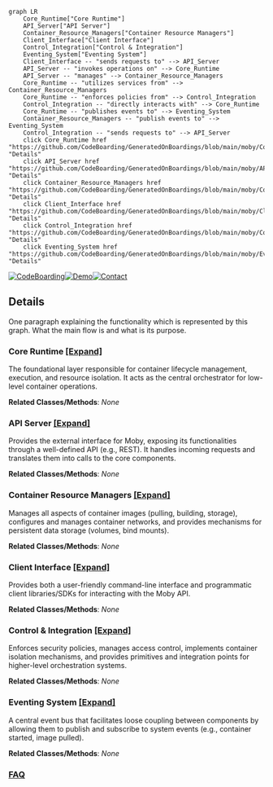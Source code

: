 ```mermaid
graph LR
    Core_Runtime["Core Runtime"]
    API_Server["API Server"]
    Container_Resource_Managers["Container Resource Managers"]
    Client_Interface["Client Interface"]
    Control_Integration["Control & Integration"]
    Eventing_System["Eventing System"]
    Client_Interface -- "sends requests to" --> API_Server
    API_Server -- "invokes operations on" --> Core_Runtime
    API_Server -- "manages" --> Container_Resource_Managers
    Core_Runtime -- "utilizes services from" --> Container_Resource_Managers
    Core_Runtime -- "enforces policies from" --> Control_Integration
    Control_Integration -- "directly interacts with" --> Core_Runtime
    Core_Runtime -- "publishes events to" --> Eventing_System
    Container_Resource_Managers -- "publish events to" --> Eventing_System
    Control_Integration -- "sends requests to" --> API_Server
    click Core_Runtime href "https://github.com/CodeBoarding/GeneratedOnBoardings/blob/main/moby/Core_Runtime.md" "Details"
    click API_Server href "https://github.com/CodeBoarding/GeneratedOnBoardings/blob/main/moby/API_Server.md" "Details"
    click Container_Resource_Managers href "https://github.com/CodeBoarding/GeneratedOnBoardings/blob/main/moby/Container_Resource_Managers.md" "Details"
    click Client_Interface href "https://github.com/CodeBoarding/GeneratedOnBoardings/blob/main/moby/Client_Interface.md" "Details"
    click Control_Integration href "https://github.com/CodeBoarding/GeneratedOnBoardings/blob/main/moby/Control_Integration.md" "Details"
    click Eventing_System href "https://github.com/CodeBoarding/GeneratedOnBoardings/blob/main/moby/Eventing_System.md" "Details"
```

[![CodeBoarding](https://img.shields.io/badge/Generated%20by-CodeBoarding-9cf?style=flat-square)](https://github.com/CodeBoarding/GeneratedOnBoardings)[![Demo](https://img.shields.io/badge/Try%20our-Demo-blue?style=flat-square)](https://www.codeboarding.org/demo)[![Contact](https://img.shields.io/badge/Contact%20us%20-%20contact@codeboarding.org-lightgrey?style=flat-square)](mailto:contact@codeboarding.org)

## Details

One paragraph explaining the functionality which is represented by this graph. What the main flow is and what is its purpose.

### Core Runtime [[Expand]](./Core_Runtime.md)
The foundational layer responsible for container lifecycle management, execution, and resource isolation. It acts as the central orchestrator for low-level container operations.


**Related Classes/Methods**: _None_

### API Server [[Expand]](./API_Server.md)
Provides the external interface for Moby, exposing its functionalities through a well-defined API (e.g., REST). It handles incoming requests and translates them into calls to the core components.


**Related Classes/Methods**: _None_

### Container Resource Managers [[Expand]](./Container_Resource_Managers.md)
Manages all aspects of container images (pulling, building, storage), configures and manages container networks, and provides mechanisms for persistent data storage (volumes, bind mounts).


**Related Classes/Methods**: _None_

### Client Interface [[Expand]](./Client_Interface.md)
Provides both a user-friendly command-line interface and programmatic client libraries/SDKs for interacting with the Moby API.


**Related Classes/Methods**: _None_

### Control & Integration [[Expand]](./Control_Integration.md)
Enforces security policies, manages access control, implements container isolation mechanisms, and provides primitives and integration points for higher-level orchestration systems.


**Related Classes/Methods**: _None_

### Eventing System [[Expand]](./Eventing_System.md)
A central event bus that facilitates loose coupling between components by allowing them to publish and subscribe to system events (e.g., container started, image pulled).


**Related Classes/Methods**: _None_



### [FAQ](https://github.com/CodeBoarding/GeneratedOnBoardings/tree/main?tab=readme-ov-file#faq)